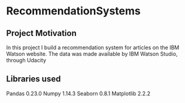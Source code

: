 # RecommendationSystems

## Project Motivation
In this project I build a recommendation system for articles on the IBM Watson website.
The data was made available by IBM Watson Studio, through Udacity


## Libraries used
Pandas 0.23.0
Numpy 1.14.3
Seaborn 0.8.1
Matplotlib 2.2.2
